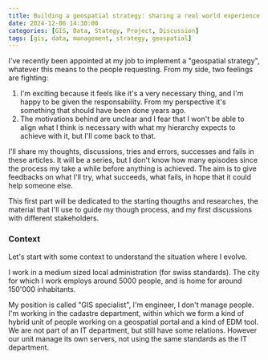 ```yaml
---
title: Building a geospatial strategy: sharing a real world experience | Part 1
date: 2024-12-06 14:30:00
categories: [GIS, Data, Stategy, Project, Discussion]
tags: [gis, data, management, strategy, geospatial]
---
```


I've recently been appointed at my job to implement a "geospatial strategy", whatever this means to the people requesting. From my side, two feelings are fighting:

1. I'm exciting because it feels like it's a very necessary thing, and I'm happy to be given the responsability. From my perspective it's something that should have been done years ago.
2. The motivations behind are unclear and I fear that I won't be able to align what I think is necessary with what my hierarchy expects to achieve with it, but I'll come back to that.

I'll share my thoughts, discussions, tries and errors, successes and fails in these articles. It will be a series, but I don't know how many episodes since the process my take a while before anything is achieved. The aim is to give feedbacks on what I'll try, what succeeds, what fails, in hope that it could help someone else.

This first part will be dedicated to the starting thougths and researches, the material that I'll use to guide my though process, and my first discussions with different stakeholders.

### Context

Let's start with some context to understand the situation where I evolve.

I work in a medium sized local administration (for swiss standards). The city for which I work employs around 5000 people, and is home for around 150'000 inhabitants.

My position is called "GIS specialist", I'm engineer, I don't manage people. I'm working in the cadastre department, within which we form a kind of hybrid unit of people working on a geospatial portal and a kind of EDM tool. We are not part of an IT department, but still have some relations. However our unit manage its own servers, not using the same standards as the IT department.

